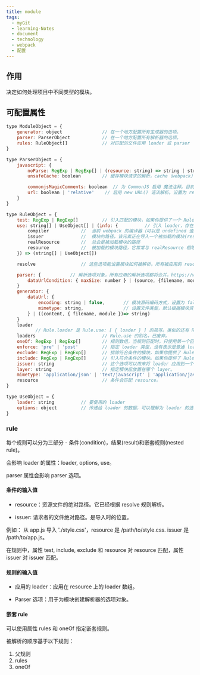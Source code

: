 ```yaml
---
title: module
tags:
  - myGit
  - learning-Notes
  - document
  - technology
  - webpack
  - 配置
---
```


## 作用

决定如何处理项目中不同类型的模块。

## 可配置属性

```js
type ModuleObject = {
    generator: object               // 在一个地方配置所有生成器的选项。
    parser: ParserObject            // 在一个地方配置所有解析器的选项。
    rules: RuleObject[]             // 对匹配的文件应用 loader 或 parser
}

type ParserObject = {
    javascript: {
        noParse: RegExp | RegExp[] | (resource: string) => string | string[]    // 匹配的文件不会被解析。忽略的文件中 不应该含有 import, require, define 或任何其他导入机制。忽略大型的 library 可以提高构建性能。
        unsafeCache: boolean        // 缓存模块请求的解析，cache（webpack） 未启用时为 false，cache启用时如果此模块来自 node_modules 则为 true，否则为false

        commonjsMagicComments: boolean  // 为 CommonJS 启用 魔法注释。目前只支持 webpackIgnore 注释（5.17.0+）
        url: boolean | 'relative'    // 启用 new URL() 语法解析。设置为 relative（5.23+）时结果 URL 中不包含根 URL。适用于 SSR（服务端渲染）和 SSG（静态网站生成器）
    }
}

type RuleObject = {
    test: RegExp | RegExp[]         // 引入匹配的模块，如果你提供了一个 Rule.test 选项，就不能再提供 Rule.resource。
    use: string[] | UseObject[] | (info: {          // 引入 loader，存在多个 loader 时从右到左被应用。
        compiler            //  当前 webpack 的编译器（可以是 undefined 值）
        issuer              //  模块的路径，该元素正在导入一个被加载的模块(resource)
        realResource        //  总会是被加载模块的路径
        resource            //  被加载的模块路径，它常常与 realResource 相等，只有当资源名称被 request 字符串中的 !=! 覆盖时才不相等
    }) => (string[] | UseObject[])

    resolve                 // 这些选项能设置模块如何被解析。所有被应用的 resolve 选项被更高层级的resolve配置合并。同 module.resolve

    parser: {           // 解析选项对象，所有应用的解析选项都将合并。https://webpack.docschina.org/configuration/module/#ruleparser
        dataUrlCondition: { maxSize: number } | (source, {filename, module}) => boolean     // 如果一个模块源码大小小于 maxSize，那么模块会被作为一个 Base64 编码的字符串注入到包中， 否则模块文件会被生成到输出的目标目录中。
    }
    generator: {
        dataUrl: {
            encoding: string | false,       // 模块源码编码方式，设置为 false 时会禁用编码。
            mimetype: string,               // 设置文件类型，默认根据模块资源后缀设置。
        } | ((content, { filename, module })=> string)
    }
    loader
           // Rule.loader 是 Rule.use: [ { loader } ] 的简写。类似的还有 Rule.options / Rule.query，均已废弃。
    loaders                         // Rule.use 的别名，已废弃。
    oneOf: RegExp | RegExp[]        // 规则数组，当规则匹配时，只使用第一个匹配规则。
    enforce: 'pre' | 'post'         // 指定 loader 类型，没有表示是普通 loader。
    exclude: RegExp | RegExp[]      // 排除符合条件的模块，如果你提供了 Rule.exclude 选项，就不能再提供 Rule.resource。
    include: RegExp | RegExp[]      // 引入符合条件的模块。如果你提供了 Rule.include 选项，就不能再提供 Rule.resource
    issuer: string                  // 这个选项可以用来将 loader 应用到一个特定模块或一组模块的依赖中。
    layer: string                   // 指定模块应放置在哪个 layer。
    mimetype: 'application/json' | 'text/javascript' | 'application/javascript' | 'application/node' | 'application/wasm' | string      // 使 rules 配置与 data 的 uri 进行匹配
    resource                        // 条件会匹配 resource。
}

type UseObject = {
    loader: string          // 要使用的 loader
    options: object         // 传递给 loader 的数据，可以理解为 loader 的选项。
}
```

### rule

每个规则可以分为三部分 - 条件(condition)，结果(result)和嵌套规则(nested rule)。

会影响 loader 的属性：loader, options, use。

parser 属性会影响 parser 选项。

#### 条件的输入值

- resource：资源文件的绝对路径。它已经根据 resolve 规则解析。

- issuer: 请求者的文件绝对路径。是导入时的位置。

例如： 从 app.js 导入 './style.css'，resource 是 /path/to/style.css. issuer 是 /path/to/app.js。

在规则中，属性 test, include, exclude 和 resource 对 resource 匹配，属性 issuer 对 issuer 匹配。

#### 规则的输入值

- 应用的 loader：应用在 resource 上的 loader 数组。

- Parser 选项：用于为模块创建解析器的选项对象。

#### 嵌套 rule

可以使用属性 rules 和 oneOf 指定嵌套规则。

被解析的顺序基于以下规则：

1. 父规则
2. rules
3. oneOf
